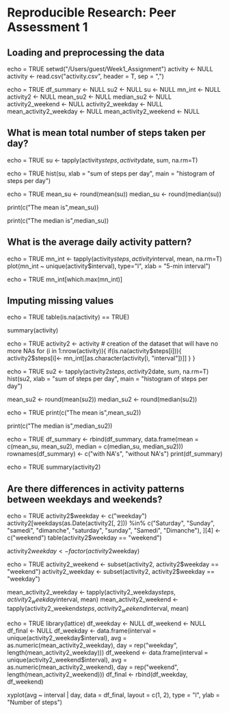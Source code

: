 # Reproducible Research: Peer Assessment 1


## Loading and preprocessing the data
echo = TRUE
setwd("/Users/guest/Week1_Assignment")
activity <- NULL
activity <- read.csv("activity.csv", header = T, sep = ",")

echo = TRUE
df_summary <- NULL
su2 <- NULL
su <- NULL
mn_int <- NULL
activity2 <- NULL
mean_su2 <- NULL
median_su2 <- NULL
activity2_weekend <- NULL
activity2_weekday <- NULL
mean_activity2_weekday <- NULL
mean_activity2_weekend <- NULL


## What is mean total number of steps taken per day?

echo = TRUE
su <- tapply(activity$steps, activity$date, sum, na.rm=T)

echo = TRUE
hist(su, xlab = "sum of steps per day", main = "histogram of steps per day")

echo = TRUE
mean_su <- round(mean(su))
median_su <- round(median(su))

print(c("The mean is",mean_su))

print(c("The median is",median_su))

## What is the average daily activity pattern?

echo = TRUE
mn_int <- tapply(activity$steps, activity$interval, mean, na.rm=T)
plot(mn_int ~ unique(activity$interval), type="l", xlab = "5-min interval")

echo = TRUE
mn_int[which.max(mn_int)]

## Imputing missing values

echo = TRUE
table(is.na(activity) == TRUE)

summary(activity)

echo = TRUE
activity2 <- activity  # creation of the dataset that will have no more NAs
for (i in 1:nrow(activity)){
    if(is.na(activity$steps[i])){
        activity2$steps[i]<- mn_int[[as.character(activity[i, "interval"])]]
    }
}

echo = TRUE
su2 <- tapply(activity2$steps, activity2$date, sum, na.rm=T)
hist(su2, xlab = "sum of steps per day", main = "histogram of steps per day")

mean_su2 <- round(mean(su2))
median_su2 <- round(median(su2))

echo = TRUE
print(c("The mean is",mean_su2))

print(c("The median is",median_su2))

echo = TRUE
df_summary <- rbind(df_summary, data.frame(mean = c(mean_su, mean_su2), median = c(median_su, median_su2)))
rownames(df_summary) <- c("with NA's", "without NA's")
print(df_summary)

echo = TRUE
summary(activity2)



## Are there differences in activity patterns between weekdays and weekends?

echo = TRUE
activity2$weekday <- c("weekday")
activity2[weekdays(as.Date(activity2[, 2])) %in% c("Saturday", "Sunday", "samedi", "dimanche", "saturday", "sunday", "Samedi", "Dimanche"), ][4] <- c("weekend")
table(activity2$weekday == "weekend")

activity2$weekday <- factor(activity2$weekday)

echo = TRUE
activity2_weekend <- subset(activity2, activity2$weekday == "weekend")
activity2_weekday <- subset(activity2, activity2$weekday == "weekday")

mean_activity2_weekday <- tapply(activity2_weekday$steps, activity2_weekday$interval, mean)
mean_activity2_weekend <- tapply(activity2_weekend$steps, activity2_weekend$interval, mean)

echo = TRUE
library(lattice)
df_weekday <- NULL
df_weekend <- NULL
df_final <- NULL
df_weekday <- data.frame(interval = unique(activity2_weekday$interval), avg = as.numeric(mean_activity2_weekday), day = rep("weekday", length(mean_activity2_weekday)))
df_weekend <- data.frame(interval = unique(activity2_weekend$interval), avg = as.numeric(mean_activity2_weekend), day = rep("weekend", length(mean_activity2_weekend)))
df_final <- rbind(df_weekday, df_weekend)

xyplot(avg ~ interval | day, data = df_final, layout = c(1, 2), 
       type = "l", ylab = "Number of steps")
